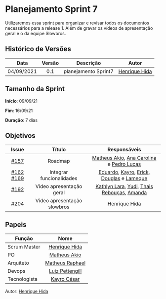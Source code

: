 ﻿

# Planejamento Sprint 7


Utilizaremos essa sprint para organizar e revisar todos os documentos necessários para a release 1. Além de gravar os vídeos de apresentação geral e o da equipe Slowbros.


## Histórico de Versões

| Data       | Versão | Descrição                      | Autor             |
| :--------: | :----: | :----------:                   | :---------------: |
| 04/09/2021 |    0.1   | planejamento Sprint7 | [Henrique Hida](https://github.com/HenriqueHida)|

## Tamanho da Sprint

**Início**: 09/09/21

**Fim**: 16/09/21

**Duração**: 7 dias

## Objetivos

| Issue |            Título            |        Responsáveis         | 
|:-------:|:----------------------------:|:-----------------------------:|
| [#157](https://github.com/fga-eps-mds/2021-1-Bot/issues/157) | Roadmap | [Matheus Akio](https://github.com/matheusakio), [Ana Carolina](https://github.com/AnaCarolinaRodriguesLeite) e [Pedro Lucas](https://github.com/PedroLSF)
| [#162](https://github.com/fga-eps-mds/2021-1-Bot/issues/162) [#169](https://github.com/fga-eps-mds/2021-1-Bot/issues/169)  | Integrar funcionalidades | [Eduardo](https://github.com/MegahNevel), [Kayro](https://github.com/kayrocesar), [Erick](https://github.com/Ericklevy), [Douglas](https://github.com/DouglasMonteles) e [Lameque](https://github.com/LamequeFernandes)
| [#192](https://github.com/fga-eps-mds/2021-1-Bot/issues/192) |  Vídeo apresentação geral|  [Kathlyn Lara](https://github.com/klmurussi), [Yudi](https://github.com/yudi-azvd), [Thais Rebouças](https://github.com/Thais-ra), [Amanda](https://github.com/AmandaNbr)
[#204](https://github.com/fga-eps-mds/2021-1-Bot/issues/204) |  Vídeo apresentação slowbros|  [Henrique Hida](https://github.com/HenriqueHida)



## Papeis

|      Função      |            Nome            |
|------------------|:--------------------------:|
| Scrum Master | [Henrique Hida](https://github.com/HenriqueHida) |
| PO | [Matheus Akio](https://github.com/matheusakio) |
| Arquiteto | [Matheus Raphael](https://github.com/matheusrazor) |
| Devops | [Luiz Pettengill](https://github.com/LuizPettengill) |
| Tecnologista | [Kayro César](https://github.com/kayrocesar)

Autor: [Henrique Hida](https://github.com/HenriqueHida)

